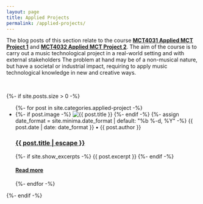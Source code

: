 ```yaml
---
layout: page
title: Applied Projects
permalink: /applied-projects/
---
```


The blog posts of this section relate to the course [**MCT4031	Applied MCT Project 1**](https://www.uio.no/studier/emner/hf/imv/MCT4031) and [**MCT4032	Applied MCT Project 2**](https://www.ntnu.edu/studies/courses/MCT4032). The aim of the course is to carry out a music technological project in a real-world setting and with external stakeholders The problem at hand may be of a non-musical nature, but have a societal or industrial impact, requiring to apply music technological knowledge in new and creative ways.

<br />

{%- if site.posts.size > 0 -%}
  <!-- <h2 class="post-list-heading">{{ page.list_title | default: "Posts" }}</h2> -->
  <ul class="post-list">
    {%- for post in site.categories.applied-project -%}
    <li>
      {%- if post.image -%}
      <img src="{{ post.image | prepend: site.baseurl }}" alt="{{ post.title }}" title="{{ post.title }}">
      {%- endif -%}
      {%- assign date_format = site.minima.date_format | default: "%b %-d, %Y" -%}
      <span class="post-meta">{{ post.date | date: date_format }}</span>
      <span class="post-meta">• {{ post.author }}</span>
      <h3 align="left">
        <a class="post-link" href="{{ post.url | relative_url }}">
          {{ post.title | escape }}
        </a>
      </h3>
      {%- if site.show_excerpts -%}
        {{ post.excerpt }}
      {%- endif -%}
      <h4>
      <a href="{{ post.url | relative_url }}">
        Read more
      </a>
      </h4>
    </li>
    {%- endfor -%}
  </ul>
  {%- endif -%}
